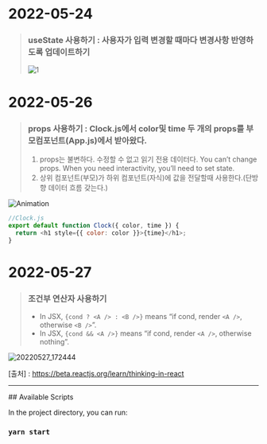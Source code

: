 # 2022-05-24

> ### useState 사용하기 : 사용자가 입력 변경할 때마다 변경사항 반영하도록 업데이트하기
>
> ![1](https://user-images.githubusercontent.com/86909942/169981509-16c04dc0-469f-4665-aaf5-e7012d0bae5c.gif)

# 2022-05-26

> ### props 사용하기 : Clock.js에서 color및 time 두 개의 props를 부모컴포넌트(App.js)에서 받아왔다.
>
> 1. props는 불변하다. 수정할 수 없고 읽기 전용 데이터다. You can’t change props. When you need interactivity, you’ll need to set state.
> 2. 상위 컴포넌트(부모)가 하위 컴포넌트(자식)에 값을 전달할때 사용한다.(단방향 데이터 흐름 갖는다.)

![Animation](https://user-images.githubusercontent.com/86909942/170503203-dfcc7397-213c-4115-ae88-d00a62dd3faa.gif)

```js
//Clock.js
export default function Clock({ color, time }) {
  return <h1 style={{ color: color }}>{time}</h1>;
}
```

# 2022-05-27

> ### 조건부 연산자 사용하기
>
> - In JSX, `{cond ? <A /> : <B />}` means “if cond, render `<A />`, otherwise `<B />`”.
> - In JSX, `{cond && <A />}` means “if cond, render `<A />`, otherwise nothing”.

![20220527_172444](https://user-images.githubusercontent.com/86909942/170662547-b9851c54-1742-460d-a036-289a431db358.png)

[출처] : https://beta.reactjs.org/learn/thinking-in-react

<hr/>
## Available Scripts

In the project directory, you can run:

### `yarn start`
